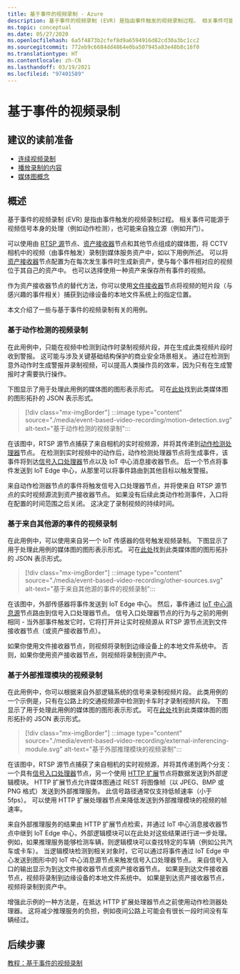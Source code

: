 ```yaml
---
title: 基于事件的视频录制 - Azure
description: 基于事件的视频录制 (EVR) 是指由事件触发的视频录制过程。 相关事件可能源于视频信号本身的处理（例如动作检测），也可能来自独立源（例如开门）。  本文介绍了一些与基于事件的视频录制有关的用例。
ms.topic: conceptual
ms.date: 05/27/2020
ms.openlocfilehash: 6a5f4873b2cfef8d9a6594916d82cd30a3bc1cc2
ms.sourcegitcommit: 772eb9c6684dd4864e0ba507945a83e48b8c16f0
ms.translationtype: HT
ms.contentlocale: zh-CN
ms.lasthandoff: 03/19/2021
ms.locfileid: "97401589"
---
```

# <a name="event-based-video-recording"></a>基于事件的视频录制  
 
## <a name="suggested-pre-reading"></a>建议的读前准备  

* [连续视频录制](continuous-video-recording-concept.md)
* [播放录制的内容](video-playback-concept.md)
* [媒体图概念](media-graph-concept.md)

## <a name="overview"></a>概述 

基于事件的视频录制 (EVR) 是指由事件触发的视频录制过程。 相关事件可能源于视频信号本身的处理（例如动作检测），也可能来自独立源（例如开门）。 

可以使用由 [RTSP 源](media-graph-concept.md#rtsp-source)节点、[资产接收器](media-graph-concept.md#asset-sink)节点和其他节点组成的媒体图，将 CCTV 相机中的视频（由事件触发）录制到媒体服务资产中，如以下用例所述。 可以将[资产接收器](media-graph-concept.md#asset-sink)节点配置为在每次发生事件时生成新资产，使与每个事件相对应的视频位于其自己的资产中。 也可以选择使用一种资产来保存所有事件的视频。 

作为资产接收器节点的替代方法，你可以使用[文件接收器](media-graph-concept.md#file-sink)节点将视频的短片段（与感兴趣的事件相关）捕获到边缘设备的本地文件系统上的指定位置。 

本文介绍了一些与基于事件的视频录制有关的用例。

### <a name="video-recording-based-on-motion-detection"></a>基于动作检测的视频录制  

在此用例中，只能在视频中检测到动作时录制视频片段，并在生成此类视频片段时收到警报。 这可能与涉及关键基础结构保护的商业安全场景相关。 通过在检测到意外动作时生成警报并录制视频，可以提高人类操作员的效率，因为只有在生成警报时才需要执行操作。

下图显示了用于处理此用例的媒体图的图形表示形式。 可在[此处](https://github.com/Azure/live-video-analytics/blob/master/MediaGraph/topologies/evr-motion-assets/topology.json)找到此类媒体图的图形拓扑的 JSON 表示形式。

> [!div class="mx-imgBorder"]
> :::image type="content" source="./media/event-based-video-recording/motion-detection.svg" alt-text="基于动作检测的视频录制":::

在该图中，RTSP 源节点捕获了来自相机的实时视频源，并将其传递到[动作检测处理器](media-graph-concept.md#motion-detection-processor)节点。 在检测到实时视频中的动作后，动作检测处理器节点将生成事件，该事件将到达[信号入口处理器](media-graph-concept.md#signal-gate-processor)节点以及 IoT 中心消息接收器节点。 后一个节点将事件发送到 IoT Edge 中心，从那里可以将事件路由到其他目标以触发警报。 

来自动作检测器节点的事件将触发信号入口处理器节点，并将使来自 RTSP 源节点的实时视频源流到资产接收器节点。 如果没有后续此类动作检测事件，入口将在配置的时间范围之后关闭。 这决定了录制视频的持续时间。

### <a name="video-recording-based-on-events-from-other-sources"></a>基于来自其他源的事件的视频录制  

在此用例中，可以使用来自另一个 IoT 传感器的信号触发视频录制。 下图显示了用于处理此用例的媒体图的图形表示形式。 可在[此处](https://github.com/Azure/live-video-analytics/blob/master/MediaGraph/topologies/evr-hubMessage-files/topology.json)找到此类媒体图的图形拓扑的 JSON 表示形式。

> [!div class="mx-imgBorder"]
> :::image type="content" source="./media/event-based-video-recording/other-sources.svg" alt-text="基于来自其他源的事件的视频录制":::

在该图中，外部传感器将事件发送到 IoT Edge 中心。 然后，事件通过 [IoT 中心消息源](media-graph-concept.md#iot-hub-message-source)节点路由到信号入口处理器节点。 信号入口处理器节点的行为与之前的用例相同 - 当外部事件触发它时，它将打开并让实时视频源从 RTSP 源节点流到文件接收器节点（或资产接收器节点）。 

如果你使用文件接收器节点，则视频将录制到边缘设备上的本地文件系统中。 否则，如果你使用资产接收器节点，则视频将录制到资产中。

### <a name="video-recording-based-on-an-external-inferencing-module"></a>基于外部推理模块的视频录制 

在此用例中，你可以根据来自外部逻辑系统的信号来录制视频片段。 此类用例的一个示例是，只有在公路上的交通视频源中检测到卡车时才录制视频片段。 下图显示了用于处理此用例的媒体图的图形表示形式。 可在[此处](https://github.com/Azure/live-video-analytics/blob/master/MediaGraph/topologies/evr-hubMessage-assets/topology.json)找到此类媒体图的图形拓扑的 JSON 表示形式。

> [!div class="mx-imgBorder"]
> :::image type="content" source="./media/event-based-video-recording/external-inferencing-module.svg" alt-text="基于外部推理模块的视频录制":::

在该图中，RTSP 源节点捕获了来自相机的实时视频源，并将其传递到两个分支：一个具有[信号入口处理器](media-graph-concept.md#signal-gate-processor)节点，另一个使用 [HTTP 扩展](media-graph-concept.md)节点将数据发送到外部逻辑模块。 HTTP 扩展节点允许媒体图通过 REST 将图像帧（以 JPEG、BMP 或 PNG 格式）发送到外部推理服务。 此信号路径通常仅支持低帧速率（小于 5fps）。 可以使用 HTTP 扩展处理器节点来降低发送到外部推理模块的视频的帧速率。

来自外部推理服务的结果由 HTTP 扩展节点检索，并通过 IoT 中心消息接收器节点中继到 IoT Edge 中心，外部逻辑模块可以在此处对这些结果进行进一步处理。 例如，如果推理服务能够检测车辆，则逻辑模块可以查找特定的车辆（例如公共汽车或卡车）。 当逻辑模块检测到相关对象时，它可以通过将事件通过 IoT Edge 中心发送到图形中的 IoT 中心消息源节点来触发信号入口处理器节点。 来自信号入口的输出显示为到达文件接收器节点或资产接收器节点。 如果是到达文件接收器节点，视频将录制到边缘设备的本地文件系统中。 如果是到达资产接收器节点，视频将录制到资产中。

增强此示例的一种方法是，在抵达 HTTP 扩展处理器节点之前使用动作检测器处理器。 这将减少推理服务的负担，例如夜间公路上可能会有很长一段时间没有车辆经过。 

## <a name="next-steps"></a>后续步骤

[教程：基于事件的视频录制](event-based-video-recording-tutorial.md)
